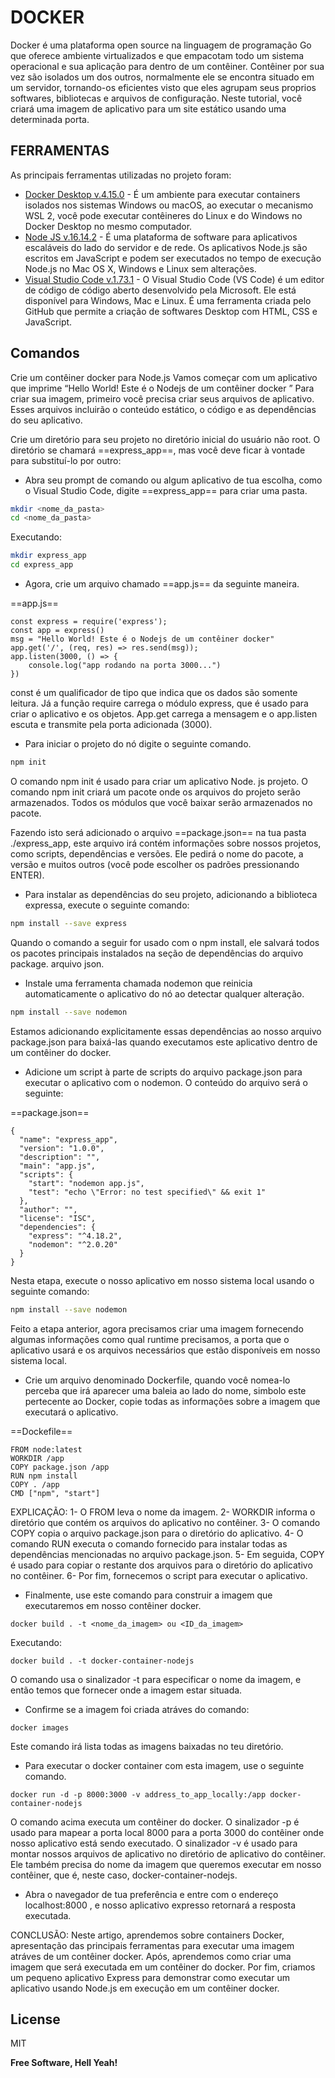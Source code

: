 # DOCKER
Docker é uma plataforma open source na linguagem de programação Go que oferece ambiente virtualizados e que empacotam todo um sistema operacional e sua aplicação para dentro de um contêiner. 
Contêiner por sua vez são isolados um dos outros, normalmente ele se encontra situado em um servidor, tornando-os eficientes visto que eles agrupam seus proprios softwares, bibliotecas e arquivos de configuração. 
Neste tutorial, você criará uma imagem de aplicativo para um site estático usando uma determinada porta.


## FERRAMENTAS

As principais ferramentas utilizadas no projeto foram:

- [Docker Desktop v.4.15.0](https://www.docker.com/products/docker-desktop/) - É um ambiente para executar containers isolados nos sistemas Windows ou macOS, ao executar o mecanismo WSL 2, você pode executar contêineres do Linux e do Windows no Docker Desktop no mesmo computador.
- [Node JS v.16.14.2](https://nodejs.org/en/) - É uma plataforma de software para aplicativos escaláveis do lado do servidor e de rede. Os aplicativos Node.js são escritos em JavaScript e podem ser executados no tempo de execução Node.js no Mac OS X, Windows e Linux sem alterações.
- [Visual Studio Code v.1.73.1](https://code.visualstudio.com/) - O Visual Studio Code (VS Code) é um editor de código de código aberto desenvolvido pela Microsoft. Ele está disponível para Windows, Mac e Linux. É uma ferramenta criada pelo GitHub que permite a criação de softwares Desktop com HTML, CSS e JavaScript.


## Comandos

Crie um contêiner docker para Node.js
Vamos começar com um aplicativo que imprime “Hello World! Este é o Nodejs de um contêiner docker ”
Para criar sua imagem, primeiro você precisa criar seus arquivos de aplicativo. Esses arquivos incluirão o conteúdo estático, o código e as dependências do seu aplicativo.

Crie um diretório para seu projeto no diretório inicial do usuário não root. O diretório se chamará ==express_app==, mas você deve ficar à vontade para substituí-lo por outro:
* Abra seu prompt de comando ou algum aplicativo de tua escolha, como o Visual Studio Code, digite ==express_app== para criar uma pasta.

```sh
mkdir <nome_da_pasta>
cd <nome_da_pasta>
```
Executando:
```sh
mkdir express_app
cd express_app
```


* Agora, crie um arquivo chamado ==app.js== da seguinte maneira.

==app.js==
```
const express = require('express');
const app = express()
msg = "Hello World! Este é o Nodejs de um contêiner docker"
app.get('/', (req, res) => res.send(msg));
app.listen(3000, () => {
    console.log("app rodando na porta 3000...")
})
```
const é um qualificador de tipo que indica que os dados são somente leitura. Já a função require carrega o módulo express, que é usado para criar o aplicativo e os objetos. App.get carrega a mensagem e o app.listen escuta e transmite pela porta adicionada (3000).

* Para iniciar o projeto do nó digite o seguinte comando.
```sh
npm init
```
O comando npm init é usado para criar um aplicativo Node. js projeto. O comando npm init criará um pacote onde os arquivos do projeto serão armazenados. Todos os módulos que você baixar serão armazenados no pacote.

Fazendo isto será adicionado o arquivo ==package.json== na tua pasta ./express_app, este arquivo irá contém informações sobre nossos projetos, como scripts, dependências e versões. Ele pedirá o nome do pacote, a versão e muitos outros (você pode escolher os padrões pressionando ENTER).
* Para instalar as dependências do seu projeto, adicionando a biblioteca expressa, execute o seguinte comando: 
```sh
npm install --save express
```
Quando o comando a seguir for usado com o npm install, ele salvará todos os pacotes principais instalados na seção de dependências do arquivo package. arquivo json.
* Instale uma ferramenta chamada nodemon que reinicia automaticamente o aplicativo do nó ao detectar qualquer alteração.
```sh
npm install --save nodemon
```

Estamos adicionando explicitamente essas dependências ao nosso arquivo package.json para baixá-las quando executamos este aplicativo dentro de um contêiner do docker.
* Adicione um script à parte de scripts do arquivo package.json para executar o aplicativo com o nodemon. O conteúdo do arquivo será o seguinte:

==package.json==
```
{
  "name": "express_app",
  "version": "1.0.0",
  "description": "",
  "main": "app.js",
  "scripts": {
    "start": "nodemon app.js",
    "test": "echo \"Error: no test specified\" && exit 1"
  },
  "author": "",
  "license": "ISC",
  "dependencies": {
    "express": "^4.18.2",
    "nodemon": "^2.0.20"
  }
}
```

Nesta etapa, execute o nosso aplicativo em nosso sistema local usando o seguinte comando:
```sh
npm install --save nodemon
```
Feito a etapa anterior, agora precisamos criar uma imagem fornecendo algumas informações como qual runtime precisamos, a porta que o aplicativo usará e os arquivos necessários que estão disponíveis em nosso sistema local.
* Crie um arquivo denominado Dockerfile, quando você nomea-lo perceba que irá aparecer uma baleia ao lado do nome, simbolo este pertecente ao Docker, copie todas as informações sobre a imagem que executará o aplicativo.

==Dockefile==
```
FROM node:latest
WORKDIR /app
COPY package.json /app
RUN npm install
COPY . /app
CMD ["npm", "start"]
```
EXPLICAÇÃO:
1- O FROM leva o nome da imagem.
2- WORKDIR informa o diretório que contém os arquivos do aplicativo no contêiner.
3- O comando COPY copia o arquivo package.json para o diretório do aplicativo.
4- O comando RUN executa o comando fornecido para instalar todas as dependências mencionadas no arquivo package.json.
5- Em seguida, COPY é usado para copiar o restante dos arquivos para o diretório do aplicativo no contêiner.
6- Por fim, fornecemos o script para executar o aplicativo.

* Finalmente, use este comando para construir a imagem que executaremos em nosso contêiner docker.
```
docker build . -t <nome_da_imagem> ou <ID_da_imagem>
```
Executando:
```
docker build . -t docker-container-nodejs
```
O comando usa o sinalizador -t para especificar o nome da imagem, e então temos que fornecer onde a imagem estar situada.
* Confirme se a imagem foi criada atráves do comando:
```
docker images
```
Este comando irá lista todas as imagens baixadas no teu diretório.
* Para executar o docker container com esta imagem, use o seguinte comando.
```
docker run -d -p 8000:3000 -v address_to_app_locally:/app docker-container-nodejs
```
O comando acima executa um contêiner do docker. O sinalizador -p é usado para mapear a porta local 8000 para a porta 3000 do contêiner onde nosso aplicativo está sendo executado. O sinalizador -v é usado para montar nossos arquivos de aplicativo no diretório de aplicativo do contêiner. Ele também precisa do nome da imagem que queremos executar em nosso contêiner, que é, neste caso, docker-container-nodejs.

* Abra o navegador de tua preferência e entre com o endereço localhost:8000 , e nosso aplicativo expresso retornará a resposta executada.

CONCLUSÃO:
Neste artigo, aprendemos sobre containers Docker, apresentação das principais ferramentas para executar uma imagem atráves de um contêiner docker. Após, aprendemos como criar uma imagem que será executada em um contêiner do docker. Por fim, criamos um pequeno aplicativo Express para demonstrar como executar um aplicativo usando Node.js em execução em um contêiner docker.


## License

MIT

**Free Software, Hell Yeah!**

[//]: # (These are reference links used in the body of this note and get stripped out when the markdown processor does its job. There is no need to format nicely because it shouldn't be seen. Thanks SO - http://stackoverflow.com/questions/4823468/store-comments-in-markdown-syntax)

   [dev]: <https://github.com/Jeef-Moreira>
   [learning]: <https://compassuol.udemy.com>
   [boss]: <https://compass.uol/pt/home>
   [node.js]: <http://nodejs.org>
   [Docker Desktop]: <https://www.docker.com/products/docker-desktop>
   [Visual Studio Code]: <https://code.visualstudio.com>
